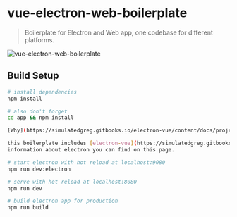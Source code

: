 # vue-electron-web-boilerplate

> Boilerplate for Electron and Web app, one codebase for different platforms.

![vue-electron-web-boilerplate](http://i.imgur.com/CbZbeaU.jpg)

## Build Setup

``` bash
# install dependencies
npm install

# also don't forget
cd app && npm install

[Why](https://simulatedgreg.gitbooks.io/electron-vue/content/docs/project_structure.html) two package.json files?

this boilerplate includes [electron-vue](https://simulatedgreg.gitbooks.io) and more 
information about electron you can find on this page.

# start electron with hot reload at localhost:9080
npm run dev:electron

# serve with hot reload at localhost:8080
npm run dev

# build electron app for production
npm run build
